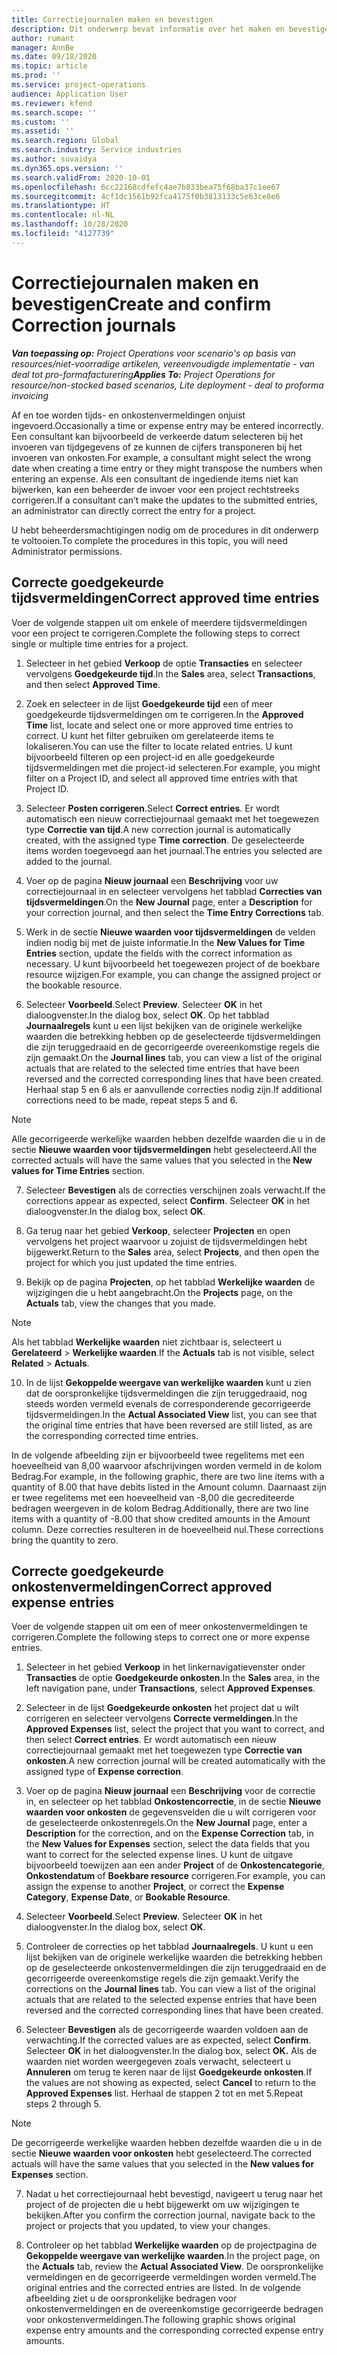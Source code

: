 ```yaml
---
title: Correctiejournalen maken en bevestigen
description: Dit onderwerp bevat informatie over het maken en bevestigen van een correctiejournaal.
author: rumant
manager: AnnBe
ms.date: 09/18/2020
ms.topic: article
ms.prod: ''
ms.service: project-operations
audience: Application User
ms.reviewer: kfend
ms.search.scope: ''
ms.custom: ''
ms.assetid: ''
ms.search.region: Global
ms.search.industry: Service industries
ms.author: suvaidya
ms.dyn365.ops.version: ''
ms.search.validFrom: 2020-10-01
ms.openlocfilehash: 6cc22168cdfefc4ae7b833bea75f68ba37c1ee67
ms.sourcegitcommit: 4cf1dc1561b92fca4175f0b3813133c5e63ce8e6
ms.translationtype: HT
ms.contentlocale: nl-NL
ms.lasthandoff: 10/28/2020
ms.locfileid: "4127739"
---
```

# <a name="create-and-confirm-correction-journals"></a><span data-ttu-id="4a596-103">Correctiejournalen maken en bevestigen</span><span class="sxs-lookup"><span data-stu-id="4a596-103">Create and confirm Correction journals</span></span>

<span data-ttu-id="4a596-104">_**Van toepassing op:** Project Operations voor scenario's op basis van resources/niet-voorradige artikelen, vereenvoudigde implementatie - van deal tot pro-formafacturering_</span><span class="sxs-lookup"><span data-stu-id="4a596-104">_**Applies To:** Project Operations for resource/non-stocked based scenarios, Lite deployment - deal to proforma invoicing_</span></span>

<span data-ttu-id="4a596-105">Af en toe worden tijds- en onkostenvermeldingen onjuist ingevoerd.</span><span class="sxs-lookup"><span data-stu-id="4a596-105">Occasionally a time or expense entry may be entered incorrectly.</span></span> <span data-ttu-id="4a596-106">Een consultant kan bijvoorbeeld de verkeerde datum selecteren bij het invoeren van tijdgegevens of ze kunnen de cijfers transponeren bij het invoeren van onkosten.</span><span class="sxs-lookup"><span data-stu-id="4a596-106">For example, a consultant might select the wrong date when creating a time entry or they might transpose the numbers when entering an expense.</span></span> <span data-ttu-id="4a596-107">Als een consultant de ingediende items niet kan bijwerken, kan een beheerder de invoer voor een project rechtstreeks corrigeren.</span><span class="sxs-lookup"><span data-stu-id="4a596-107">If a consultant can’t make the updates to the submitted entries, an administrator can directly correct the entry for a project.</span></span>

<span data-ttu-id="4a596-108">U hebt beheerdersmachtigingen nodig om de procedures in dit onderwerp te voltooien.</span><span class="sxs-lookup"><span data-stu-id="4a596-108">To complete the procedures in this topic, you will need Administrator permissions.</span></span>

## <a name="correct-approved-time-entries"></a><span data-ttu-id="4a596-109">Correcte goedgekeurde tijdsvermeldingen</span><span class="sxs-lookup"><span data-stu-id="4a596-109">Correct approved time entries</span></span>     

<span data-ttu-id="4a596-110">Voer de volgende stappen uit om enkele of meerdere tijdsvermeldingen voor een project te corrigeren.</span><span class="sxs-lookup"><span data-stu-id="4a596-110">Complete the following steps to correct single or multiple time entries for a project.</span></span>

1. <span data-ttu-id="4a596-111">Selecteer in het gebied **Verkoop** de optie **Transacties** en selecteer vervolgens **Goedgekeurde tijd**.</span><span class="sxs-lookup"><span data-stu-id="4a596-111">In the **Sales** area, select **Transactions**, and then select **Approved Time**.</span></span> 

2. <span data-ttu-id="4a596-112">Zoek en selecteer in de lijst **Goedgekeurde tijd** een of meer goedgekeurde tijdsvermeldingen om te corrigeren.</span><span class="sxs-lookup"><span data-stu-id="4a596-112">In the **Approved Time** list, locate and select one or more approved time entries to correct.</span></span> <span data-ttu-id="4a596-113">U kunt het filter gebruiken om gerelateerde items te lokaliseren.</span><span class="sxs-lookup"><span data-stu-id="4a596-113">You can use the filter to locate related entries.</span></span> <span data-ttu-id="4a596-114">U kunt bijvoorbeeld filteren op een project-id en alle goedgekeurde tijdsvermeldingen met die project-id selecteren.</span><span class="sxs-lookup"><span data-stu-id="4a596-114">For example, you might filter on a Project ID, and select all approved time entries with that Project ID.</span></span>

3. <span data-ttu-id="4a596-115">Selecteer **Posten corrigeren**.</span><span class="sxs-lookup"><span data-stu-id="4a596-115">Select **Correct entries**.</span></span> <span data-ttu-id="4a596-116">Er wordt automatisch een nieuw correctiejournaal gemaakt met het toegewezen type **Correctie van tijd**.</span><span class="sxs-lookup"><span data-stu-id="4a596-116">A new correction journal is automatically created, with the assigned type **Time correction**.</span></span> <span data-ttu-id="4a596-117">De geselecteerde items worden toegevoegd aan het journaal.</span><span class="sxs-lookup"><span data-stu-id="4a596-117">The entries you selected are added to the journal.</span></span> 

4. <span data-ttu-id="4a596-118">Voer op de pagina **Nieuw journaal** een **Beschrijving** voor uw correctiejournaal in en selecteer vervolgens het tabblad **Correcties van tijdsvermeldingen**.</span><span class="sxs-lookup"><span data-stu-id="4a596-118">On the **New Journal** page, enter a **Description** for your correction journal, and then select the **Time Entry Corrections** tab.</span></span>  

5. <span data-ttu-id="4a596-119">Werk in de sectie **Nieuwe waarden voor tijdsvermeldingen** de velden indien nodig bij met de juiste informatie.</span><span class="sxs-lookup"><span data-stu-id="4a596-119">In the **New Values for Time Entries** section, update the fields with the correct information as necessary.</span></span> <span data-ttu-id="4a596-120">U kunt bijvoorbeeld het toegewezen project of de boekbare resource wijzigen.</span><span class="sxs-lookup"><span data-stu-id="4a596-120">For example, you can change the assigned project or the bookable resource.</span></span>

6. <span data-ttu-id="4a596-121">Selecteer **Voorbeeld**.</span><span class="sxs-lookup"><span data-stu-id="4a596-121">Select **Preview**.</span></span> <span data-ttu-id="4a596-122">Selecteer **OK** in het dialoogvenster.</span><span class="sxs-lookup"><span data-stu-id="4a596-122">In the dialog box, select **OK**.</span></span> <span data-ttu-id="4a596-123">Op het tabblad **Journaalregels** kunt u een lijst bekijken van de originele werkelijke waarden die betrekking hebben op de geselecteerde tijdsvermeldingen die zijn teruggedraaid en de gecorrigeerde overeenkomstige regels die zijn gemaakt.</span><span class="sxs-lookup"><span data-stu-id="4a596-123">On the **Journal lines** tab, you can view a list of the original actuals that are related to the selected time entries that have been reversed and the corrected corresponding lines that have been created.</span></span> <span data-ttu-id="4a596-124">Herhaal stap 5 en 6 als er aanvullende correcties nodig zijn.</span><span class="sxs-lookup"><span data-stu-id="4a596-124">If additional corrections need to be made, repeat steps 5 and 6.</span></span> 

> [!NOTE]
> <span data-ttu-id="4a596-125">Alle gecorrigeerde werkelijke waarden hebben dezelfde waarden die u in de sectie **Nieuwe waarden voor tijdsvermeldingen** hebt geselecteerd.</span><span class="sxs-lookup"><span data-stu-id="4a596-125">All the corrected actuals will have the same values that you selected in the **New values for Time Entries** section.</span></span>

7. <span data-ttu-id="4a596-126">Selecteer **Bevestigen** als de correcties verschijnen zoals verwacht.</span><span class="sxs-lookup"><span data-stu-id="4a596-126">If the corrections appear as expected, select **Confirm**.</span></span> <span data-ttu-id="4a596-127">Selecteer **OK** in het dialoogvenster.</span><span class="sxs-lookup"><span data-stu-id="4a596-127">In the dialog box, select **OK**.</span></span>

8. <span data-ttu-id="4a596-128">Ga terug naar het gebied **Verkoop**, selecteer **Projecten** en open vervolgens het project waarvoor u zojuist de tijdsvermeldingen hebt bijgewerkt.</span><span class="sxs-lookup"><span data-stu-id="4a596-128">Return to the **Sales** area, select **Projects**, and then open the project for which you just updated the time entries.</span></span> 

9. <span data-ttu-id="4a596-129">Bekijk op de pagina **Projecten**, op het tabblad **Werkelijke waarden** de wijzigingen die u hebt aangebracht.</span><span class="sxs-lookup"><span data-stu-id="4a596-129">On the **Projects** page, on the **Actuals** tab, view the changes that you made.</span></span> 

> [!NOTE]
> <span data-ttu-id="4a596-130">Als het tabblad **Werkelijke waarden** niet zichtbaar is, selecteert u **Gerelateerd** > **Werkelijke waarden**.</span><span class="sxs-lookup"><span data-stu-id="4a596-130">If the **Actuals** tab is not visible, select **Related** > **Actuals**.</span></span>  

10. <span data-ttu-id="4a596-131">In de lijst **Gekoppelde weergave van werkelijke waarden** kunt u zien dat de oorspronkelijke tijdsvermeldingen die zijn teruggedraaid, nog steeds worden vermeld evenals de corresponderende gecorrigeerde tijdsvermeldingen.</span><span class="sxs-lookup"><span data-stu-id="4a596-131">In the **Actual Associated View** list, you can see that the original time entries that have been reversed are still listed, as are the corresponding corrected time entries.</span></span> 

<span data-ttu-id="4a596-132">In de volgende afbeelding zijn er bijvoorbeeld twee regelitems met een hoeveelheid van 8,00 waarvoor afschrijvingen worden vermeld in de kolom Bedrag.</span><span class="sxs-lookup"><span data-stu-id="4a596-132">For example, in the following graphic, there are two line items with a quantity of 8.00 that have debits listed in the Amount column.</span></span> <span data-ttu-id="4a596-133">Daarnaast zijn er twee regelitems met een hoeveelheid van -8,00 die gecrediteerde bedragen weergeven in de kolom Bedrag.</span><span class="sxs-lookup"><span data-stu-id="4a596-133">Additionally, there are two line items with a quantity of -8.00 that show credited amounts in the Amount column.</span></span> <span data-ttu-id="4a596-134">Deze correcties resulteren in de hoeveelheid nul.</span><span class="sxs-lookup"><span data-stu-id="4a596-134">These corrections bring the quantity to zero.</span></span>

 
## <a name="correct-approved-expense-entries"></a><span data-ttu-id="4a596-135">Correcte goedgekeurde onkostenvermeldingen</span><span class="sxs-lookup"><span data-stu-id="4a596-135">Correct approved expense entries</span></span>

<span data-ttu-id="4a596-136">Voer de volgende stappen uit om een of meer onkostenvermeldingen te corrigeren.</span><span class="sxs-lookup"><span data-stu-id="4a596-136">Complete the following steps to correct one or more expense entries.</span></span> 

1. <span data-ttu-id="4a596-137">Selecteer in het gebied **Verkoop** in het linkernavigatievenster onder **Transacties** de optie **Goedgekeurde onkosten**.</span><span class="sxs-lookup"><span data-stu-id="4a596-137">In the **Sales** area, in the left navigation pane, under **Transactions**, select **Approved Expenses**.</span></span>

2. <span data-ttu-id="4a596-138">Selecteer in de lijst **Goedgekeurde onkosten** het project dat u wilt corrigeren en selecteer vervolgens **Correcte vermeldingen**.</span><span class="sxs-lookup"><span data-stu-id="4a596-138">In the **Approved Expenses** list, select the project that you want to correct, and then select **Correct entries**.</span></span> <span data-ttu-id="4a596-139">Er wordt automatisch een nieuw correctiejournaal gemaakt met het toegewezen type **Correctie van onkosten**.</span><span class="sxs-lookup"><span data-stu-id="4a596-139">A new correction journal will be created automatically with the assigned type of **Expense correction**.</span></span> 

3. <span data-ttu-id="4a596-140">Voer op de pagina **Nieuw journaal** een **Beschrijving** voor de correctie in, en selecteer op het tabblad **Onkostencorrectie**, in de sectie **Nieuwe waarden voor onkosten** de gegevensvelden die u wilt corrigeren voor de geselecteerde onkostenregels.</span><span class="sxs-lookup"><span data-stu-id="4a596-140">On the **New Journal** page, enter a **Description** for the correction, and on the **Expense Correction** tab, in the **New Values for Expenses** section, select the data fields that you want to correct for the selected expense lines.</span></span> <span data-ttu-id="4a596-141">U kunt de uitgave bijvoorbeeld toewijzen aan een ander **Project** of de **Onkostencategorie**, **Onkostendatum** of **Boekbare resource** corrigeren.</span><span class="sxs-lookup"><span data-stu-id="4a596-141">For example, you can assign the expense to another **Project**, or correct the **Expense Category**, **Expense Date**, or **Bookable Resource**.</span></span>

4. <span data-ttu-id="4a596-142">Selecteer **Voorbeeld**.</span><span class="sxs-lookup"><span data-stu-id="4a596-142">Select **Preview**.</span></span> <span data-ttu-id="4a596-143">Selecteer **OK** in het dialoogvenster.</span><span class="sxs-lookup"><span data-stu-id="4a596-143">In the dialog box, select **OK**.</span></span> 

5. <span data-ttu-id="4a596-144">Controleer de correcties op het tabblad **Journaalregels**. U kunt u een lijst bekijken van de originele werkelijke waarden die betrekking hebben op de geselecteerde onkostenvermeldingen die zijn teruggedraaid en de gecorrigeerde overeenkomstige regels die zijn gemaakt.</span><span class="sxs-lookup"><span data-stu-id="4a596-144">Verify the corrections on the **Journal lines** tab. You can view a list of the original actuals that are related to the selected expense entries that have been reversed and the corrected corresponding lines that have been created.</span></span>

6. <span data-ttu-id="4a596-145">Selecteer **Bevestigen** als de gecorrigeerde waarden voldoen aan de verwachting.</span><span class="sxs-lookup"><span data-stu-id="4a596-145">If the corrected values are as expected, select **Confirm**.</span></span> <span data-ttu-id="4a596-146">Selecteer **OK** in het dialoogvenster.</span><span class="sxs-lookup"><span data-stu-id="4a596-146">In the dialog box, select **OK.**</span></span> <span data-ttu-id="4a596-147">Als de waarden niet worden weergegeven zoals verwacht, selecteert u **Annuleren** om terug te keren naar de lijst **Goedgekeurde onkosten**.</span><span class="sxs-lookup"><span data-stu-id="4a596-147">If the values are not showing as expected, select **Cancel** to return to the **Approved Expenses** list.</span></span> <span data-ttu-id="4a596-148">Herhaal de stappen 2 tot en met 5.</span><span class="sxs-lookup"><span data-stu-id="4a596-148">Repeat steps 2 through 5.</span></span> 

> [!NOTE]
> <span data-ttu-id="4a596-149">De gecorrigeerde werkelijke waarden hebben dezelfde waarden die u in de sectie **Nieuwe waarden voor onkosten** hebt geselecteerd.</span><span class="sxs-lookup"><span data-stu-id="4a596-149">The corrected actuals will have the same values that you selected in the **New values for Expenses** section.</span></span>

7. <span data-ttu-id="4a596-150">Nadat u het correctiejournaal hebt bevestigd, navigeert u terug naar het project of de projecten die u hebt bijgewerkt om uw wijzigingen te bekijken.</span><span class="sxs-lookup"><span data-stu-id="4a596-150">After you confirm the correction journal, navigate back to the project or projects that you updated, to view your changes.</span></span>  

8. <span data-ttu-id="4a596-151">Controleer op het tabblad **Werkelijke waarden** op de projectpagina de **Gekoppelde weergave van werkelijke waarden**.</span><span class="sxs-lookup"><span data-stu-id="4a596-151">In the project page, on the **Actuals** tab, review the **Actual Associated View**.</span></span> <span data-ttu-id="4a596-152">De oorspronkelijke vermeldingen en de gecorrigeerde vermeldingen worden vermeld.</span><span class="sxs-lookup"><span data-stu-id="4a596-152">The original entries and the corrected entries are listed.</span></span> <span data-ttu-id="4a596-153">In de volgende afbeelding ziet u de oorspronkelijke bedragen voor onkostenvermeldingen en de overeenkomstige gecorrigeerde bedragen voor onkostenvermeldingen.</span><span class="sxs-lookup"><span data-stu-id="4a596-153">The following graphic shows original expense entry amounts and the corresponding corrected expense entry amounts.</span></span> 


